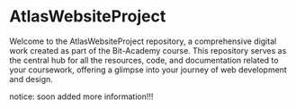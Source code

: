 # AtlasWebsiteProject
Welcome to the AtlasWebsiteProject repository, a comprehensive digital work created as part of the Bit-Academy course. This repository serves as the central hub for all the resources, code, and documentation related to your coursework, offering a glimpse into your journey of web development and design.

notice: soon added more information!!!
